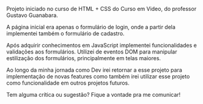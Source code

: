Projeto iniciado no curso de HTML + CSS do Curso em Video, do professor Gustavo Guanabara.

A página inicial era apenas o formulário de login, onde a partir dela implementei também o formulário de cadastro.

Após adquirir conhecimentos em JavaScript implementei funcionalidades e validações aos formulários.
Utilizei de eventos DOM para manipular estilização dos formulários, principalmente em telas maiores.

Ao longo da minha jornada como Dev irei retornar a esse projeto para implementação de novas features como também irei
utilizar esse projeto como funcionalidade em outros projetos futuros.

Tem alguma crítica ou sugestão? Fique a vontade pra me comunicar!
